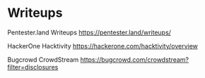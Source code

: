 # Writeups

Pentester.land Writeups
https://pentester.land/writeups/

HackerOne Hacktivity
https://hackerone.com/hacktivity/overview

Bugcrowd CrowdStream
https://bugcrowd.com/crowdstream?filter=disclosures
